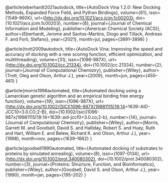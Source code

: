
@article{eberhardt2021autodock,
  title={AutoDock Vina 1.2.0: New Docking Methods, Expanded Force Field, and Python Bindings},
   volume={61},
   issn={1549-960X},
   url={http://dx.doi.org/10.1021/acs.jcim.1c00203},
   doi={10.1021/acs.jcim.1c00203},
   number={8},
   journal={Journal of Chemical Information and Modeling},
   publisher={American Chemical Society (ACS)},
   author={Eberhardt, Jerome and Santos-Martins, Diogo and Tillack, Andreas F. and Forli, Stefano},
   year={2021},
   month=jul, pages={3891–3898} 
}

@article{trott2009autodock,
  title={AutoDock Vina: Improving the speed and accuracy of docking with a new scoring function, efficient optimization, and multithreading},
   volume={31},
   issn={1096-987X},
   url={http://dx.doi.org/10.1002/jcc.21334},
   doi={10.1002/jcc.21334},
   number={2},
   journal={Journal of Computational Chemistry},
   publisher={Wiley},
   author={Trott, Oleg and Olson, Arthur J.},
   year={2009},
   month=jun, pages={455–461} 
}

@article{morris1998automated,
  title={Automated docking using a Lamarckian genetic algorithm and an empirical binding free energy function},
   volume={19},
   issn={1096-987X},
   url={http://dx.doi.org/10.1002/(SICI)1096-987X(19981115)19:14<1639::AID-JCC10>3.0.CO;2-B},
   doi={10.1002/(sici)1096-987x(19981115)19:14<1639::aid-jcc10>3.0.co;2-b},
   number={14},
   journal={Journal of Computational Chemistry},
   publisher={Wiley},
   author={Morris, Garrett M. and Goodsell, David S. and Halliday, Robert S. and Huey, Ruth and Hart, William E. and Belew, Richard K. and Olson, Arthur J.},
   year={1998},
   month=nov, pages={1639–1662} 
}

@article{goodsell1990automated,
  title={Automated docking of substrates to proteins by simulated annealing},
   volume={8},
   issn={1097-0134},
   url={http://dx.doi.org/10.1002/prot.340080302},
   doi={10.1002/prot.340080302},
   number={3},
   journal={Proteins: Structure, Function, and Bioinformatics},
   publisher={Wiley},
   author={Goodsell, David S. and Olson, Arthur J.},
   year={1990},
   month=jan, pages={195–202} 
}
